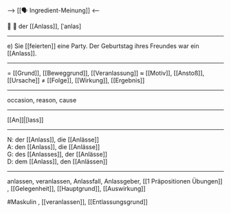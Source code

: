 --> [[🗣️ Ingredient-Meinung]] <--

🔵 📆 der [[Anlass]], [ˈanlas]

---
e) Sie [[feierten]] eine Party. Der Geburtstag ihres Freundes war ein [[Anlass]].  


---
= [[Grund]], [[Beweggrund]], [[Veranlassung]]
≈ [[Motiv]], [[Anstoß]], [[Ursache]]
≠ [[Folge]], [[Wirkung]], [[Ergebnis]]

---
occasion, reason, cause

---
[[An]]|[lass]]

---
N: der [[Anlass]], die [[Anlässe]]  
A: den [[Anlass]], die [[Anlässe]]  
G: des [[Anlasses]], der [[Anlässe]]  
D: dem [[Anlass]], den [[Anlässen]] 

---
anlassen, veranlassen, Anlassfall, Anlassgeber, [[1 Präpositionen Übungen]]
, [[Gelegenheit]], [[Hauptgrund]], [[Auswirkung]]


#Maskulin , [[veranlassen]], [[Entlassungsgrund]]